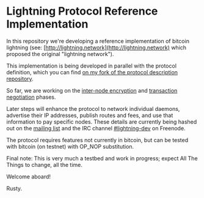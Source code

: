 # Lightning Protocol Reference Implementation

In this repository we're developing a reference implementation of
bitcoin lightning (see:
[http://lightning.network](http://lightning.network) which proposed
the original "lightning network").

This implementation is being developed in parallel with the protocol
definition, which you can find [on my fork of the protocol description repository](https://github.com/rustyrussell/lightning).

So far, we are working on the [inter-node encryption](https://github.com/rustyrussell/lightning/blob/master/communications/low/01-encryption.md) and [transaction negotiation](https://github.com/rustyrussell/lightning/blob/master/communications/low/02-wire-protocol.md) phases.

Later steps will enhance the protocol to network individual daemons,
advertise their IP addresses, publish routes and fees, and use that
information to pay specific nodes.  These details are currently being
hashed out on the [mailing list](https://lists.linuxfoundation.org/mailman/listinfo/lightning-dev) and the IRC channel [#lightning-dev](https://botbot.me/freenode/lightning-dev/) on Freenode.

The protocol requires features not currently in bitcoin, but can be tested
with bitcoin (on testnet) with OP_NOP substitution.

Final note: This is very much a testbed and work in progress; expect
All The Things to change, all the time.

Welcome aboard!

Rusty.
